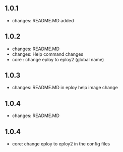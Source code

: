 ## 1.0.1

- changes: README.MD added

## 1.0.2

- changes: README.MD
- changes: Help command changes
- core : change eploy to eploy2 (global name)

## 1.0.3

- changes: README.MD in eploy help image change

## 1.0.4

- changes: README.MD

## 1.0.4

- core: change eploy to eploy2 in the config files
